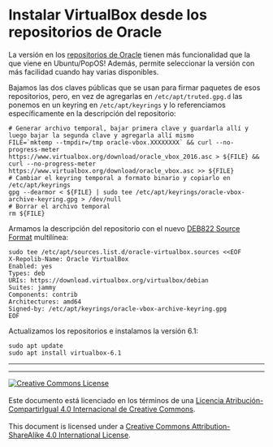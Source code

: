 # Instalar VirtualBox desde los repositorios de Oracle

La versión en los [repositorios de 
Oracle](https://www.virtualbox.org/wiki/Linux_Downloads#Debian-basedLinuxdistributions)
tienen más funcionalidad que la que viene en Ubuntu/PopOS!
Además, permite seleccionar la versión con más facilidad cuando hay varias
disponibles.

Bajamos las dos claves públicas que se usan para firmar paquetes de esos
repositorios, pero, en vez de agregarlas en `/etc/apt/truted.gpg.d` las ponemos
en un keyring en `/etc/apt/keyrings` y lo referenciamos específicamente en la 
descripción del repositorio:

```
# Generar archivo temporal, bajar primera clave y guardarla allí y luego bajar la segunda clave y agregarla allí mismo
FILE=`mktemp --tmpdir=/tmp oracle-vbox.XXXXXXXX` && curl --no-progress-meter https://www.virtualbox.org/download/oracle_vbox_2016.asc > ${FILE} && curl --no-progress-meter https://www.virtualbox.org/download/oracle_vbox.asc >> ${FILE}
# Cambiar el keyring temporal a formato binario y copiarlo en /etc/apt/keyrings
gpg --dearmor < ${FILE} | sudo tee /etc/apt/keyrings/oracle-vbox-archive-keyring.gpg > /dev/null
# Borrar el archivo temporal
rm ${FILE}
```

Armamos la descripción del repositorio con el nuevo [DEB822 Source
Format](https://repolib.readthedocs.io/en/latest/deb822-format.html) multilínea:
```
sudo tee /etc/apt/sources.list.d/oracle-virtualbox.sources <<EOF
X-Repolib-Name: Oracle VirtualBox
Enabled: yes
Types: deb
URIs: https://download.virtualbox.org/virtualbox/debian
Suites: jammy
Components: contrib
Architectures: amd64
Signed-by: /etc/apt/keyrings/oracle-vbox-archive-keyring.gpg
EOF
```

Actualizamos los repositorios e instalamos la versión 6.1:
```
sudo apt update
sudo apt install virtualbox-6.1
```

___
<!-- LICENSE -->
___
<a rel="licencia" href="http://creativecommons.org/licenses/by-sa/4.0/deed.es">
<img alt="Creative Commons License" style="border-width:0"
src="https://i.creativecommons.org/l/by-sa/4.0/88x31.png" /></a>
<br /><br />
Este documento está licenciado en los términos de una <a rel="licencia"
href="http://creativecommons.org/licenses/by-sa/4.0/deed.es">
Licencia Atribución-CompartirIgual 4.0 Internacional de Creative Commons</a>.
<br /><br />
This document is licensed under a <a rel="license" 
href="http://creativecommons.org/licenses/by-sa/4.0/deed.en">
Creative Commons Attribution-ShareAlike 4.0 International License</a>.
<!-- END --> 

